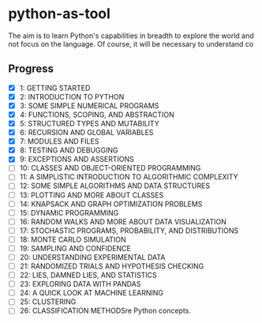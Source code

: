 # python-as-tool

The aim is to learn Python's capabilities in breadth to explore the world and not focus on the language. Of course, it will be necessary to understand co

## Progress

- [x] 1: GETTING STARTED
- [x] 2: INTRODUCTION TO PYTHON
- [x] 3: SOME SIMPLE NUMERICAL PROGRAMS
- [x] 4: FUNCTIONS, SCOPING, AND ABSTRACTION
- [x] 5: STRUCTURED TYPES AND MUTABILITY
- [x] 6: RECURSION AND GLOBAL VARIABLES
- [x] 7: MODULES AND FILES
- [x] 8: TESTING AND DEBUGGING
- [x] 9: EXCEPTIONS AND ASSERTIONS
- [ ] 10: CLASSES AND OBJECT-ORIENTED PROGRAMMING
- [ ] 11: A SIMPLISTIC INTRODUCTION TO ALGORITHMIC COMPLEXITY
- [ ] 12: SOME SIMPLE ALGORITHMS AND DATA STRUCTURES
- [ ] 13: PLOTTING AND MORE ABOUT CLASSES
- [ ] 14: KNAPSACK AND GRAPH OPTIMIZATION PROBLEMS
- [ ] 15: DYNAMIC PROGRAMMING
- [ ] 16: RANDOM WALKS AND MORE ABOUT DATA VISUALIZATION
- [ ] 17: STOCHASTIC PROGRAMS, PROBABILITY, AND DISTRIBUTIONS
- [ ] 18: MONTE CARLO SIMULATION
- [ ] 19: SAMPLING AND CONFIDENCE
- [ ] 20: UNDERSTANDING EXPERIMENTAL DATA
- [ ] 21: RANDOMIZED TRIALS AND HYPOTHESIS CHECKING
- [ ] 22: LIES, DAMNED LIES, AND STATISTICS
- [ ] 23: EXPLORING DATA WITH PANDAS
- [ ] 24: A QUICK LOOK AT MACHINE LEARNING
- [ ] 25: CLUSTERING
- [ ] 26: CLASSIFICATION METHODSre Python concepts.
